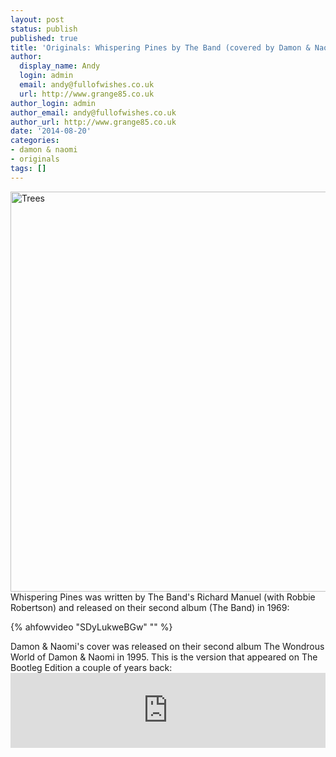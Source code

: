 ```yaml
---
layout: post
status: publish
published: true
title: 'Originals: Whispering Pines by The Band (covered by Damon & Naomi)'
author:
  display_name: Andy
  login: admin
  email: andy@fullofwishes.co.uk
  url: http://www.grange85.co.uk
author_login: admin
author_email: andy@fullofwishes.co.uk
author_url: http://www.grange85.co.uk
date: '2014-08-20'
categories:
- damon & naomi
- originals
tags: []
---
```

<p><a href="https://www.flickr.com/photos/grange85/451474819" title="Trees by Andy Aldridge, on Flickr"><img src="https://farm1.staticflickr.com/203/451474819_04634f1853_z.jpg" width="639" height="640" alt="Trees"></a><br />
Whispering Pines was written by The Band's Richard Manuel (with Robbie Robertson) and released on their second album (The Band) in 1969:<br />

{% ahfowvideo "SDyLukweBGw" "" %}

<p>Damon & Naomi's cover was released on their second album The Wondrous World of Damon & Naomi in 1995. This is the version that appeared on The Bootleg Edition a couple of years back:<br />
<iframe style="border: 0; width: 100%; height: 120px;" src="https://bandcamp.com/EmbeddedPlayer/album=1184884747/size=large/bgcol=ffffff/linkcol=0687f5/tracklist=false/artwork=small/track=81281471/transparent=true/" seamless><a href="http://damonandnaomi.bandcamp.com/album/the-wondrous-world-of-damon-naomi-bootleg-edition">The Wondrous World of Damon & Naomi (bootleg edition) by Damon & Naomi</a></iframe></p>
